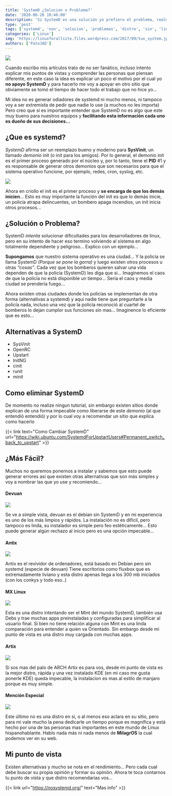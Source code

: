 ```yaml
---
title: 'SystemD ¿Solucion o Problema?'
date: '2020-06-26 10:46:00'
description: 'Si SystemD es una solución yo prefiero el problema, realmente SystemD no es de mi agrado y te cuento ¿por que?, Ahora es tu turno de contarme que pensas... '
type: 'post'
tags: ['systemd', 'non', 'solucion', 'problemas', 'distro', 'sin', 'linux']
categories: ['Linux']
img: 'https://linuxforallsite.files.wordpress.com/2017/09/tux_system.jpg'
authors: ['PatoJAD']
---
```


![](https://nosystemd.org/img/nosystemd.png)

Cuando escribo mis artículos trato de no ser fanático, incluso intento explicar mis puntos de vistas y comprender las personas que piensan diferente, en este caso la idea es explicar un poco el motivo por el cual yo **no apoyo SystemD** y para hacerlo me voy a apoyar en otro sitio que obviamente se tomó el tiempo de hacer todo el trabajo que no hice yo…

Mi idea no es generar odiadores de systemd ni mucho menos, ni tampoco voy a ser extremista de pedir que nadie lo use (a muchos no les importa) Pero creo que sí es importante entender que SystemD no es algo que este muy bueno para nuestros equipos y **facilitando esta información cada uno es dueño de sus decisiones…**

## ¿Que es systemd?

_SystemD_ afirma ser un reemplazo bueno y moderno para **SysVinit**, un llamado _demonio_ init (o init para los amigos). Por lo general, el demonio init es el primer proceso generado por el núcleo y, por lo tanto, tiene el **PID** #1 y es responsable de generar otros demonios que son necesarios para que el sistema operativo funcione, por ejemplo, redes, cron, syslog, etc.

![](https://live.mrf.io/statics/i/ps/www.muylinux.com/wp-content/uploads/2018/05/systemd.png)

Ahora en criollo el init es el primer proceso y **se encarga de que los demás inicien**... Esto es muy importante la función del init es que lo demás inicie, un policía atrapa delincuentes, un bombero apaga incendios, un init inicia otros procesos…

## ¿Solución o Problema?

SystemD _intenta_ solucionar dificultades para los desarrolladores de linux, pero en su intento de hacer eso termino volviendo al sistema en algo totalmente dependiente y peligroso… Explico con un ejemplo…

**Supongamos** que nuestro sistema operativo es una ciudad… Y la policía se llama SystemD _(Porque se pone la gorra)_ y luego existen otros procesos u otras _“cosas”_. Cada vez que los bomberos quieren salvar una vida dependen de que la policía (SystemD) les diga que si… Imaginemos el caos de que la policía no está disponible un tiempo… Sería el caos y media ciudad se prendería fuego…

Ahora existen otras ciudades donde los policías se implementan de otra forma (alternativas a systemd) y aquí nadie tiene que preguntarle a la policía nada, incluso una vez que la policía reconoció al cuartel de bomberos lo dejan cumplor sus funciones sin mas… Imaginence lo eficiente que es esto…

## Alternativas a SystemD

-   SysVinit
-   OpenRC
-   Upstart
-   InitNG
-   cinit
-   runit
-   minit

## Como eliminar SystemD

De momento no realize ningun tutorial, sin embargo existen sitios donde explican de una forma impecable como liberarse de este _demonio_ (al que entendió entendió) y por lo cual voy a recomendar un sitio que explica como hacerlo

{{< link text="Como Cambiar SystemD" url="https://wiki.ubuntu.com/SystemdForUpstartUsers#Permanent_switch_back_to_upstart" >}}

## ¿Más Fácil?

Muchos no queremos ponernos a instalar y sabemos que esto puede generar errores así que existen otras alternativas que son más simples y voy a nombrar las que yo use y recomiendo…

#### Devuan

![](https://i.blogs.es/bed4ed/devuan-jessie-screenshot/1366_2000.png)

Se ve a simple vista, devuan es el debian sin SystemD y en mi experiencia es uno de los más limpios y rápidos. La instalación no es difícil, pero tampoco es linda, su instalador es simple pero feo estéticamente… Esto puede generar algún rechazo al inicio pero es una opción impecable…

#### Antix

![](https://i.ytimg.com/vi/B0NmniRxCpg/maxresdefault.jpg)

Antix es el revividor de ordenadores, está basado en Debian pero sin systemd (especie de devuan) Tiene escritorios como fluxbox que es extremadamente liviano y esta distro apenas llega a los 300 mb iniciados (con los conkys y todo eso..)

#### MX Linux

![](https://www.muylinux.com/wp-content/uploads/2019/05/mxlinux183.jpg)

Esta es una distro intentando ser el Mint del mundo SystemD, también usa Debs y trae muchas apps preinstaladas y configuradas para simplificar al usuario final. Si bien no tiene relación alguna con Mint es una linda comparación para entender a quien va Orientado. Sin embargo desde mi punto de vista es una distro muy cargada con muchas apps.

#### Artix

![](https://i0.wp.com/entornosgnulinux.com/wp-content/uploads/2019/03/Calamarares.jpg)

Si sos mas del palo de ARCH Artix es para vos, desde mi punto de vista es la mejor distro, rápida y una vez instalado KDE (en mi caso me gusta ponerle KDE) queda impecable, la instalacion es mas al estilo de manjaro porque es muy simple.

#### Mención Especial

![](https://proyectotictac.files.wordpress.com/2020/04/pantallazo-menu-milagros-2.0.png)

Este último no es una distro en si, o al menos eso aclara en su sitio, pero para mi vale mucho la pena dedicarle un tiempo porque es magnífica y está hecho por una de las personas mas importantes en este mundo de Linux hispanohablante. Hablo nada más ni nada menos de **MilagrOS** la cual podemos ver en su web.

## Mi punto de vista

Existen alternativas y mucho se nota en el rendimiento… Pero cada cual debe buscar su propia opinión y formar su opinión. Ahora te toca contarnos tu punto de vista y que distro recomendarias vos...

{{< link url="https://nosystemd.org/" text="Mas info" >}}
